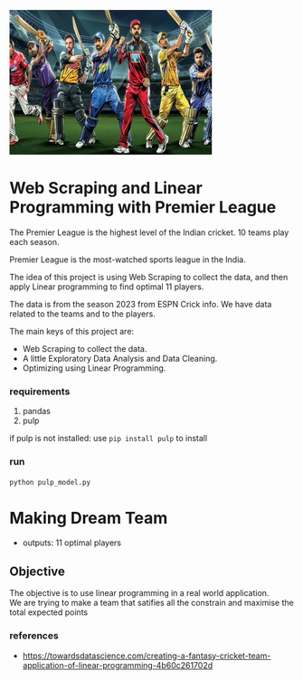 ![plot](./IPL.jpg)

# Web Scraping and Linear Programming with Premier League

The Premier League is the highest level of the Indian cricket. 10 teams play each season.

Premier League is the most-watched sports league in the India.

The idea of this project is using Web Scraping to collect the data, and then apply Linear programming to find optimal 11 players.

The data is from the season 2023 from ESPN Crick info. We have data related to the teams and to the players.



The main keys of this project are:
* Web Scraping to collect the data.
* A little Exploratory Data Analysis and Data Cleaning.
* Optimizing using Linear Programming.


### requirements
1. pandas
2. pulp

if pulp is not installed:
use `pip install pulp` to install

### run
`python pulp_model.py`

# Making Dream Team
- outputs: 11 optimal players

## Objective
The objective is to use linear programming in a real world application.<br>
We are trying to make a team that satifies all the constrain and maximise the total expected points<br>



### references
- https://towardsdatascience.com/creating-a-fantasy-cricket-team-application-of-linear-programming-4b60c261702d
